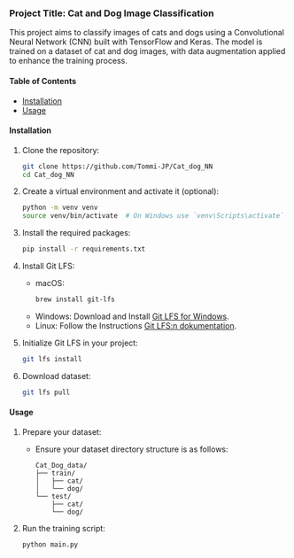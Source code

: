 ### Project Title: Cat and Dog Image Classification

This project aims to classify images of cats and dogs using a Convolutional Neural Network (CNN) built with TensorFlow and Keras. The model is trained on a dataset of cat and dog images, with data augmentation applied to enhance the training process.

#### Table of Contents

- [Installation](#installation)
- [Usage](#usage)

#### Installation

1. Clone the repository:
    ```bash
    git clone https://github.com/Tommi-JP/Cat_dog_NN
    cd Cat_dog_NN
    ```
2. Create a virtual environment and activate it (optional):
    ```bash
    python -m venv venv
    source venv/bin/activate  # On Windows use `venv\Scripts\activate`
    ```
3. Install the required packages:
    ```bash
    pip install -r requirements.txt
    ```

4. Install Git LFS:
    - macOS:
      ```bash
      brew install git-lfs
      ```
    - Windows: Download and Install [Git LFS for Windows](https://git-lfs.github.com/).
    - Linux: Follow the Instructions [Git LFS:n dokumentation](https://github.com/git-lfs/git-lfs/wiki/Installation).

5. Initialize Git LFS in your project:
    ```bash
    git lfs install
    ```

6. Download dataset:
    ```bash
    git lfs pull
    ```

#### Usage

1. Prepare your dataset:
    - Ensure your dataset directory structure is as follows:
      ```
      Cat_Dog_data/
      ├── train/
      │   ├── cat/
      │   └── dog/
      └── test/
          ├── cat/
          └── dog/
      ```

2. Run the training script:
    ```bash
    python main.py
    ```